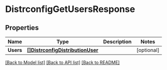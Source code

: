 # DistrconfigGetUsersResponse

## Properties

Name | Type | Description | Notes
------------ | ------------- | ------------- | -------------
**Users** | [**[]DistrconfigDistributionUser**](distrconfigDistributionUser.md) |  | [optional] 

[[Back to Model list]](../README.md#documentation-for-models) [[Back to API list]](../README.md#documentation-for-api-endpoints) [[Back to README]](../README.md)


